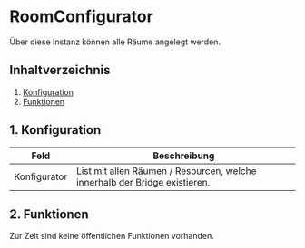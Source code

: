 # RoomConfigurator
   Über diese Instanz können alle Räume angelegt werden.
     
   ## Inhaltverzeichnis
   1. [Konfiguration](#1-konfiguration)
   2. [Funktionen](#2-funktionen)
   
   ## 1. Konfiguration
   
   Feld | Beschreibung
   ------------ | ----------------
   Konfigurator | List mit allen Räumen / Resourcen, welche innerhalb der Bridge existieren.
   
  ## 2. Funktionen

  Zur Zeit sind keine öffentlichen Funktionen vorhanden.